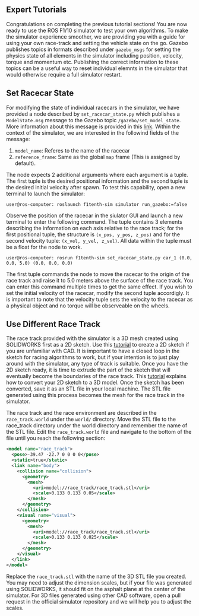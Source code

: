 ## Expert Tutorials

Congratulations on completing the previous tutorial sections! You are now ready to use the ROS F1/10 simulator to test your own algorithms. To make the simulator experience smoother, we are providing you with a guide for using your own race-track and setting the vehicle state on the go. Gazebo publishes topics in formats described under `gazebo_msgs` for setting the physics state of all elements in the simulator including position, velocity, torque and momentum etc. Publishing the correct information to these topics can be a useful way to reset individual elemnts in the simulator that would otherwise require a full simulator restart.

## Set Racecar State
For modifying the state of individual racecars in the simulator, we have provided a node described by `set_racecar_state.py` which publishes a `ModelState.msg` message to the Gazebo topic `/gazebo/set_model_state`. More information about this message is provided in this [link](http://docs.ros.org/jade/api/gazebo_msgs/html/msg/ModelState.html). Within the context of the simulator, we are interested in the followind fields of the message:

1. `model_name`: Referes to the name of the racecar
2. `reference_frame`: Same as the global `map` frame (This is assigned by default).

The node expects 2 additional arguments where each argument is a tuple. The first tuple is the desired positional information and the second tuple is the desired initial velocity after spawn. To test this capability, open a new terminal to launch the simulator:

```console
user@ros-computer: roslaunch f1tenth-sim simulator run_gazebo:=false
```

Observe the position of the racecar in the siulator GUI and launch a new terminal to enter the following command. The tuple contains 3 elements describing the information on each axis relative to the race track; for the first positional tuple, the structure is `(x_pos, y_pos, z_pos)` and for the second velocity tuple: `(x_vel, y_vel, z_vel)`. All data within the tuple must be a float for the node to work.

```console
user@ros-computer: rosrun f1tenth-sim set_racecar_state.py car_1 (0.0, 0.0, 5.0) (0.0, 0.0, 0.0)
```

The first tuple commands the node to move the racecar to the origin of the race track and raise it to 5.0 meters above the surface of the race track. You can enter this command multiple times to get the same effect. If you wish to set the initial velocity of the racecar, modify the second tuple accordigly. It is important to note that the velocity tuple sets the velocity to the racecar as a physical object and no torque will be observeable on the wheels.

## Use Different Race Track
The race track provided with the simulator is a 3D mesh created using SOLIDWORKS first as a 2D sketch. Use this [tutorial](https://help.solidworks.com/2018/english/SolidWorks/sldworks/c_getting_started_drawings.htm?id=5af0e96173b345cfbbf93dd30d666123#Pg0) to create a 2D sketch if you are unfamiliar with CAD. It is important to have a closed loop in the sketch for racing algorithms to work, but if your intention is to just play around with the simulator, any type of track is suitable. Once you have the 2D sketch ready, it is time to extrude the part of the sketch that will eventually become the boundaries of the race track. This [tutorial](https://help.solidworks.com/2017/english/SolidWorks/sldworks/c_2D_to_3D_Conversion.htm) explains how to convert your 2D sketch to a 3D model. Once the sketch has been converted, save it as an STL file in your local machine. The STL file generated using this process becomes the mesh for the race track in the simulator.

The race track and the race environment are described in the `race_track.world` under the `world/` directory. Move the STL file to the race_track directory under the world directory and remember the name of the STL file. Edit the `race_track.world` file and navigate to the bottom of the file until you reach the following section:

```xml
<model name="race_track">
  <pose>-39.47 -22.7 0 0 0 0</pose>
  <static>true</static>
  <link name="body">
    <collision name="collision">
      <geometry>
        <mesh>
          <uri>model://race_track/race_track.stl</uri>
          <scale>0.133 0.133 0.05</scale>
        </mesh>
      </geometry>
    </collision>
    <visual name="visual">
      <geometry>
        <mesh>
          <uri>model://race_track/race_track.stl</uri>
          <scale>0.133 0.133 0.025</scale>
        </mesh>
      </geometry>
    </visual>
  </link>
</model>
```

Replace the `race_track.stl` with the name of the 3D STL file you created. You may need to adjust the dimension scales, but if your file was generated using SOLIDWORKS, it should fit on the asphalt plane at the center of the simulator. For 3D files generated using other CAD software, open a pull request in the official simulator repository and we will help you to adjust the scales.

